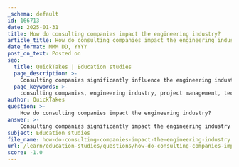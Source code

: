 ```yaml
---
_schema: default
id: 166713
date: 2025-01-31
title: How do consulting companies impact the engineering industry?
article_title: How do consulting companies impact the engineering industry?
date_format: MMM DD, YYYY
post_on_text: Posted on
seo:
  title: QuickTakes | Education studies
  page_description: >-
    Consulting companies significantly influence the engineering industry by providing expertise, enhancing project management, driving technology adoption, focusing on sustainability, conducting risk assessments, and adapting to market demands, thereby ensuring successful engineering outcomes.
  page_keywords: >-
    consulting companies, engineering industry, project management, technology adoption, sustainability, risk assessment, market adaptation, expertise, talent management
author: QuickTakes
question: >-
    How do consulting companies impact the engineering industry?
answer: >-
    Consulting companies significantly impact the engineering industry in various ways, primarily through their expertise, innovative solutions, and ability to adapt to changing market demands. Here are some key aspects of their influence:\n\n1. **Expert Guidance and Specialized Knowledge**: Engineering consulting firms provide essential expertise across different engineering disciplines, including civil, mechanical, electrical, and environmental engineering. They help businesses navigate complex technical challenges, ensuring that projects meet regulatory requirements and industry standards.\n\n2. **Project Management and Efficiency**: Consulting companies play a crucial role in project management by streamlining planning, scheduling, and resource allocation. Their involvement helps ensure that projects are completed on time, within budget, and to the highest quality standards. This is particularly important in today's fast-paced construction environment, where the complexity and scale of projects are increasing.\n\n3. **Adoption of Technology**: The engineering consulting industry is undergoing a transformation driven by technological advancements. Firms that embrace digital technologies, such as artificial intelligence (AI) and machine learning, are better positioned to adapt to market pressures and evolving client expectations. These technologies enable more dynamic project management and design processes, allowing for real-time adjustments and improvements.\n\n4. **Sustainability and Environmental Impact**: As sustainability becomes a critical focus in engineering, consulting firms are helping clients meet their sustainability goals and minimize environmental impacts. They provide innovative solutions that align with sustainable practices, which is increasingly demanded by clients and regulatory bodies.\n\n5. **Risk Assessment and Feasibility Studies**: Engineering consultants conduct thorough risk assessments and feasibility studies, which are vital for informed decision-making. Their insights help clients understand potential challenges and opportunities, leading to more successful project outcomes.\n\n6. **Market Adaptation and Competitive Advantage**: Consulting firms are adapting to market changes, including internal competition and evolving client needs. By offering tailored solutions and innovative approaches, they help clients maintain a competitive edge in the engineering sector.\n\n7. **Talent Management and Development**: The engineering consulting industry is also focused on attracting and retaining talent. Firms that leverage technology to improve operations can better manage their workforce, enhance productivity, and foster a culture of continuous improvement.\n\nIn summary, consulting companies are integral to the engineering industry, providing valuable support throughout the project lifecycle. Their expertise, focus on sustainability, and ability to adapt to technological advancements and market demands make them essential partners for businesses undertaking complex engineering projects.
subject: Education studies
file_name: how-do-consulting-companies-impact-the-engineering-industry.md
url: /learn/education-studies/questions/how-do-consulting-companies-impact-the-engineering-industry
score: -1.0
---
```


&nbsp;